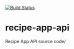 [![Build Status](https://app.travis-ci.com/mainaksamuel/recipe-app-api.svg?branch=main)](https://app.travis-ci.com/github/mainaksamuel/recipe-app-api)

# recipe-app-api
Recipe App API source code/
